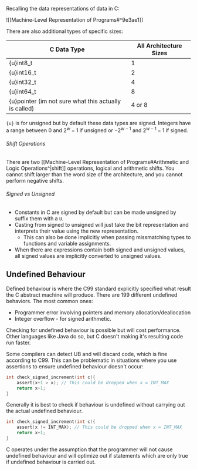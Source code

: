 Recalling the data representations of data in C:

![[Machine-Level Representation of Programs#^9e3ae1]]


There are also additional types of specific sizes:

| C Data Type | All Architecture Sizes |
| ----------- | ---------------------- |
| {u}int8_t   | 1                      |
| {u}int16_t   | 2                      |
| {u}int32_t   | 4                      |
| {u}int64_t   | 8                      |
| {u}pointer (im not sure what this actually is called)   | 4 or 8                       |

`{u}` is for unsigned but by default these data types are signed. Integers have a range between $0$ and $2^{w}-1$ if unsigned or $-2^{w-1}$ and $2^{w-1}-1$ if signed.

###### Shift Operations

There are two [[Machine-Level Representation of Programs#Arithmetic and Logic Operations^|shift]] operations, logical and arithmetic shifts. You cannot shift larger than the word size of the architecture, and you cannot perform negative shifts.

###### Signed vs Unsigned

* Constants in C are signed by default but can be made unsigned by suffix them with a `U`.
* Casting from signed to unsigned will just take the bit representation and interprets their value using the new representation.
	* This can also be done implicitly when passing missmatching types to functions and variable assignments.
* When there are expressions contain both signed and unsigned values, all signed values are implicitly converted to unsigned values.


## Undefined Behaviour

Defined behaviour is where the C99 standard explicitly specified what result the C abstract machine will produce. There are 199 different undefined behaviors. The most common ones:

* Programmer error involving pointers and memory allocation/deallocation
* Integer overflow - for signed arithmetic.

Checking for undefined behaviour is possible but will cost performance. Other languages like Java do so, but C doesn't making it's resulting code run faster.

Some compilers can detect UB and will discard code, which is fine according to C99. This can be problematic in situations where you use assertions to ensure undefined behaviour doesn't occur:

```c
int check_signed_increment(int c){
	assert(x+1 > x); // This could be dropped when x = INT_MAX
	return x+1;
}
```

Generally it is best to check if behaviour is undefined without carrying out the actual undefined behaviour.

```c
int check_signed_increment(int c){
	assert(x != INT_MAX); // This could be dropped when x = INT_MAX
	return x+1;
}
```

C operates under the assumption that the programmer will not cause undefined behaviour and will optimize out if statements which are only true if undefined behaviour is carried out.

